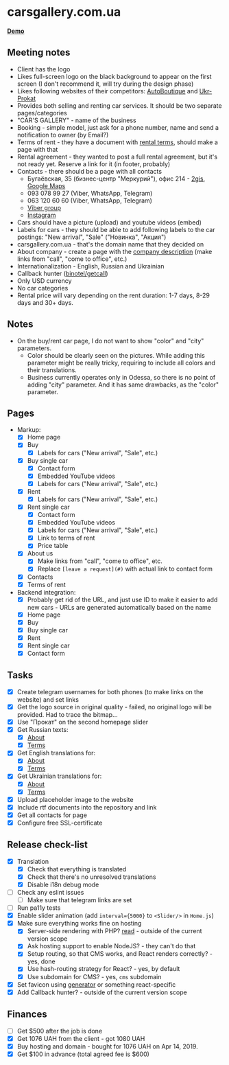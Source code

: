 # carsgallery.com.ua

**[Demo](https://carsgallery-com-ua-app.herokuapp.com/)**

## Meeting notes
- Client has the logo
- Likes full-screen logo on the black background to appear on the first screen (I don't recommend it, will try during the design phase)
- Likes following websites of their competitors: [AutoBoutique](http://autoboutique.cars.ua/) and [Ukr-Prokat](https://ukr-prokat.com/)
- Provides both selling and renting car services. It should be two separate pages/categories
- "CAR'S GALLERY" - name of the business
- Booking - simple model, just ask for a phone number, name and send a notification to owner (by Email?)
- Terms of rent - they have a document with [rental terms](pages/terms/en.md), should make a page with that
- Rental agreement - they wanted to post a full rental agreement, but it's not ready yet. Reserve a link for it (in footer, probably)
- Contacts - there should be a page with all contacts
  - Бугаёвская, 35 (бизнес-центр "Меркурий"), офис 214 - [2gis](https://2gis.ua/odessa/firm/1970853118168475), [Google Maps](https://goo.gl/maps/VSL4i5RYU3E2)
  - 093 078 99 27 (Viber, WhatsApp, Telegram)
  - 063 120 60 60 (Viber, WhatsApp, Telegram)
  - [Viber group](https://invite.viber.com/?g2=AQA5qjIlkxZcq0lM4QKoGEr1%2BS%2FFniUTJ4%2FmvXkwi4uldvW53T0IQz0%2BeLTvJ51M)
  - [Instagram](https://www.instagram.com/rent_carsgallery_od/)
- Cars should have a picture (upload) and youtube videos (embed)
- Labels for cars - they should be able to add following labels to the car postings: "New arrival", "Sale" ("Новинка", "Акция")
- carsgallery.com.ua - that's the domain name that they decided on
- About company - create a page with the [company description](pages/about/en.md) (make links from "call", "come to office", etc.)
- Internationalization - English, Russian and Ukrainian
- Callback hunter ([binotel/getcall](http://www.binotel.ua/getcall))
- Only USD currency
- No car categories
- Rental price will vary depending on the rent duration: 1-7 days, 8-29 days and 30+ days.

## Notes
- On the buy/rent car page, I do not want to show "color" and "city" parameters.
  - Color should be clearly seen on the pictures. While adding this parameter might be really tricky, requiring to include all colors and their translations.
  - Business currently operates only in Odessa, so there is no point of adding "city" parameter. And it has same drawbacks, as the "color" parameter.

## Pages
- Markup:
  - [x] Home page
  - [x] Buy
    - [x] Labels for cars ("New arrival", "Sale", etc.)
  - [x] Buy single car
    - [x] Contact form
    - [x] Embedded YouTube videos
    - [x] Labels for cars ("New arrival", "Sale", etc.)
  - [x] Rent
    - [x] Labels for cars ("New arrival", "Sale", etc.)
  - [x] Rent single car
    - [x] Contact form
    - [x] Embedded YouTube videos
    - [x] Labels for cars ("New arrival", "Sale", etc.)
    - [x] Link to terms of rent
    - [x] Price table
  - [x] About us
    - [x] Make links from "call", "come to office", etc.
    - [x] Replace `[leave a request](#)` with actual link to contact form
  - [x] Contacts
  - [x] Terms of rent
    
- Backend integration:
  - [x] Probably get rid of the URL, and just use ID to make it easier to add new cars - URLs are generated automatically based on the name
  - [x] Home page
  - [x] Buy
  - [x] Buy single car
  - [x] Rent
  - [x] Rent single car
  - [x] Contact form

## Tasks
- [x] Create telegram usernames for both phones (to make links on the website) and set links
- [x] Get the logo source in original quality - failed, no original logo will be provided. Had to trace the bitmap...
- [x] Use "Прокат" on the second homepage slider
- [x] Get Russian texts:
  - [x] [About](pages/about/ru.md)
  - [x] [Terms](pages/terms/ru.md)
- [x] Get English translations for:
  - [x] [About](pages/about/en.md)
  - [x] [Terms](pages/terms/en.md)
- [x] Get Ukrainian translations for:
  - [x] [About](pages/about/uk.md)
  - [x] [Terms](pages/terms/uk.md)
- [x] Upload placeholder image to the website
- [x] Include rtf documents into the repository and link
- [x] Get all contacts for page
- [x] Configure free SSL-certificate 

## Release check-list
- [x] Translation
  - [x] Check that everything is translated
  - [x] Check that there's no unresolved translations
  - [x] Disable i18n debug mode
- [ ] Check any eslint issues
  - [ ] Make sure that telegram links are set
- [ ] Run pa11y tests
- [x] Enable slider animation (add `interval={5000}` to `<Slider/>` in `Home.js`)
- [x] Make sure everything works fine on hosting
  - [x] Server-side rendering with PHP? [read](https://sebastiandedeyne.com/server-side-rendering-javascript-from-php/) - outside of the current version scope
  - [x] Ask hosting support to enable NodeJS? - they can't do that
  - [x] Setup routing, so that CMS works, and React renders correctly? - yes, done
  - [x] Use hash-routing strategy for React? - yes, by default
  - [x] Use subdomain for CMS? - yes, `cms` subdomain
- [x] Set favicon using [generator](https://realfavicongenerator.net/) or something react-specific
- [x] Add Callback hunter? - outside of the current version scope

## Finances
- [ ] Get $500 after the job is done
- [x] Get 1076 UAH from the client - got 1080 UAH
- [x] Buy hosting and domain - bought for 1076 UAH on Apr 14, 2019.
- [x] Get $100 in advance (total agreed fee is $600)
